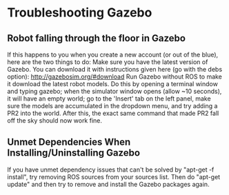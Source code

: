 # Troubleshooting Gazebo

## Robot falling through the floor in Gazebo
If this happens to you when you create a new account (or out of the blue), here are the two things to do:
Make sure you have the latest version of Gazebo. You can download it with instructions given here (go with the debs option): http://gazebosim.org/#download
Run Gazebo without ROS to make it download the latest robot models. Do this by opening a terminal window and typing gazebo; when the simulator window opens (allow ~10 seconds), it will have an empty world; go to the 'Insert' tab on the left panel, make sure the models are accumulated in the dropdown menu, and try adding a PR2 into the world.
After this, the exact same command that made PR2 fall off the sky should now work fine.

## Unmet Dependencies When Installing/Uninstalling Gazebo
If you have unmet dependency issues that can't be solved by "apt-get -f install", try removing ROS sources from your sources list. Then do "apt-get update" and then try to remove and install the Gazebo packages again.
